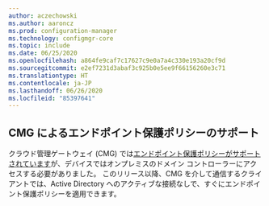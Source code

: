 ```yaml
---
author: aczechowski
ms.author: aaroncz
ms.prod: configuration-manager
ms.technology: configmgr-core
ms.topic: include
ms.date: 06/25/2020
ms.openlocfilehash: a864fe9caf7c17627c9e0a7a4c330e193a20cf9d
ms.sourcegitcommit: e2ef7231d3abaf3c925b0e5ee9f66156260e3c71
ms.translationtype: HT
ms.contentlocale: ja-JP
ms.lasthandoff: 06/26/2020
ms.locfileid: "85397641"
---
```

## <a name="cmg-support-for-endpoint-protection-policies"></a><a name="bkmk_epcmg"></a> CMG によるエンドポイント保護ポリシーのサポート

<!--4773948-->

クラウド管理ゲートウェイ (CMG) では[エンドポイント保護ポリシーがサポートされています](../../../../clients/manage/cmg/plan-cloud-management-gateway.md#bkmk_note1)が、デバイスではオンプレミスのドメイン コントローラーにアクセスする必要がありました。<!-- 4350561 --> このリリース以降、CMG を介して通信するクライアントでは、Active Directory へのアクティブな接続なしで、すぐにエンドポイント保護ポリシーを適用できます。
